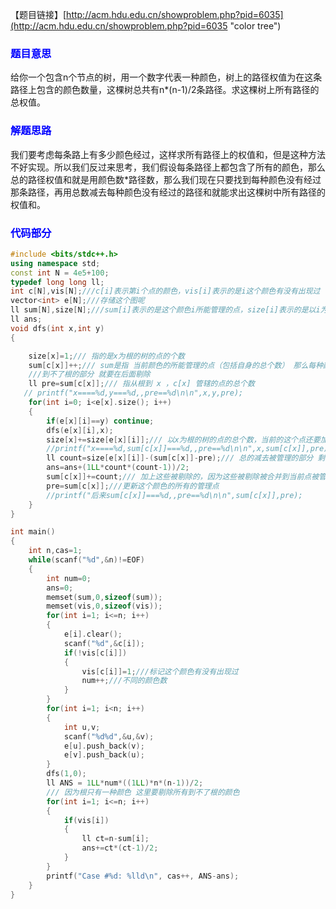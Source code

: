 【题目链接】[http://acm.hdu.edu.cn/showproblem.php?pid=6035](http://acm.hdu.edu.cn/showproblem.php?pid=6035 "color  tree")

### <font color=blue>**题目意思**</font>
给你一个包含n个节点的树，用一个数字代表一种颜色，树上的路径权值为在这条路径上包含的颜色数量，这棵树总共有n*(n-1)/2条路径。求这棵树上所有路径的总权值。


### <font color=blue>**解题思路**</font> 
我们要考虑每条路上有多少颜色经过，这样求所有路径上的权值和，但是这种方法不好实现。所以我们反过来思考，我们假设每条路径上都包含了所有的颜色，那么总的路径权值和就是用颜色数*路径数，那么我们现在只要找到每种颜色没有经过那条路径，再用总数减去每种颜色没有经过的路径和就能求出这棵树中所有路径的权值和。

### <font color=blue>**代码部分**</font>

```cpp
#include <bits/stdc++.h>
using namespace std;
const int N = 4e5+100;
typedef long long ll;
int c[N],vis[N];///c[i]表示第i个点的颜色，vis[i]表示的是i这个颜色有没有出现过
vector<int> e[N];///存储这个图呢
ll sum[N],size[N];///sum[i]表示的是这个颜色i所能管理的点，size[i]表示的是以i为根的点的个数
ll ans;
void dfs(int x,int y)
{

    size[x]=1;/// 指的是x为根的树的点的个数
    sum[c[x]]++;/// sum是指 当前颜色的所能管理的点（包括自身的总个数） 那么每种颜色 最后都是一个接近根的值
    ///到不了根的部分 就要在后面剔除
    ll pre=sum[c[x]];/// 指从根到 x ，c[x] 管辖的点的总个数
   // printf("x====%d,y===%d,,pre==%d\n\n",x,y,pre);
    for(int i=0; i<e[x].size(); i++)
    {
        if(e[x][i]==y) continue;
        dfs(e[x][i],x);
        size[x]+=size[e[x][i]];/// 以x为根的树的点的总个数，当前的这个点还要加上他的子数上的点
        //printf("x====%d,sum[c[x]]===%d,,pre==%d\n\n",x,sum[c[x]],pre);
        ll count=size[e[x][i]]-(sum[c[x]]-pre);/// 总的减去被管理的部分 剩下的都是自由的联通块 直接求路径后面剔除
        ans=ans+(1LL*count*(count-1))/2;
        sum[c[x]]+=count;/// 加上这些被剔除的，因为这些被剔除被合并到当前点被管理了
        pre=sum[c[x]];///更新这个颜色的所有的管理点
        //printf("后来sum[c[x]]===%d,,pre==%d\n\n",sum[c[x]],pre);
    }
}

int main()
{
    int n,cas=1;
    while(scanf("%d",&n)!=EOF)
    {
        int num=0;
        ans=0;
        memset(sum,0,sizeof(sum));
        memset(vis,0,sizeof(vis));
        for(int i=1; i<=n; i++)
        {
            e[i].clear();
            scanf("%d",&c[i]);
            if(!vis[c[i]])
            {
                vis[c[i]]=1;///标记这个颜色有没有出现过
                num++;///不同的颜色数
            }
        }
        for(int i=1; i<n; i++)
        {
            int u,v;
            scanf("%d%d",&u,&v);
            e[u].push_back(v);
            e[v].push_back(u);
        }
        dfs(1,0);
        ll ANS = 1LL*num*((1LL)*n*(n-1))/2;
        /// 因为根只有一种颜色 这里要剔除所有到不了根的颜色
        for(int i=1; i<=n; i++)
        {
            if(vis[i])
            {
                ll ct=n-sum[i];
                ans+=ct*(ct-1)/2;
            }
        }
        printf("Case #%d: %lld\n", cas++, ANS-ans);
    }
}
```